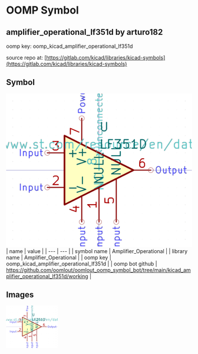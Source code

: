 # OOMP Symbol  
## amplifier_operational_lf351d  by arturo182  
  
oomp key: oomp_kicad_amplifier_operational_lf351d  
  
source repo at: [https://gitlab.com/kicad/libraries/kicad-symbols](https://gitlab.com/kicad/libraries/kicad-symbols)  
## Symbol  
  
[![working.png](working_600.png)](working.png)  
| name | value | 
| --- | --- | 
| symbol name | Amplifier_Operational | 
| library name | Amplifier_Operational | 
| oomp key | oomp_kicad_amplifier_operational_lf351d | 
| oomp bot github | https://github.com/oomlout/oomlout_oomp_symbol_bot/tree/main/kicad_amplifier_operational_lf351d/working | 
## Images  
  
[![working.png](working_140.png)](working.png)  
